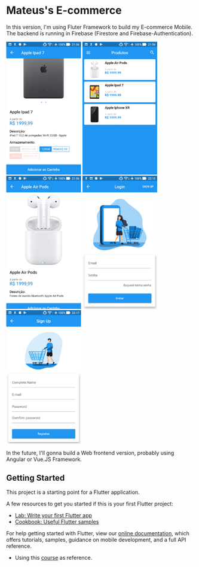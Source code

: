 # Mateus's E-commerce 

In this version, I'm using Fluter Framework to build my E-commerce Mobile.
The backend is running in Firebase (Firestore and Firebase-Authentication).

<img src="https://github.com/mateusbatista4/loja_virtual/blob/master/assets/screenshots/Screenshot_20201015-215617.jpg" width="200"> <img src="https://github.com/mateusbatista4/loja_virtual/blob/master/assets/screenshots/Screenshot_20201015-215603.jpg" width="200"> <img src="https://github.com/mateusbatista4/loja_virtual/blob/master/assets/screenshots/Screenshot_20201015-215608.jpg" width="200">
<img src="https://github.com/mateusbatista4/loja_virtual/blob/master/assets/screenshots/Screenshot_20201015-221333.jpg" width="200"> <img src="https://github.com/mateusbatista4/loja_virtual/blob/master/assets/screenshots/Screenshot_20201015-221740.jpg" width="200">

In the future, I'll gonna build a Web frontend version, probably using Angular or Vue.JS Framework.

## Getting Started

This project is a starting point for a Flutter application.

A few resources to get you started if this is your first Flutter project:

- [Lab: Write your first Flutter app](https://flutter.dev/docs/get-started/codelab)
- [Cookbook: Useful Flutter samples](https://flutter.dev/docs/cookbook)

For help getting started with Flutter, view our
[online documentation](https://flutter.dev/docs), which offers tutorials,
samples, guidance on mobile development, and a full API reference.

- Using this [course](https://www.udemy.com/course/lojaflutter/) as reference.
